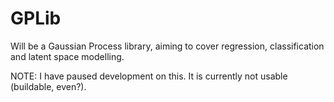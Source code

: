 # GPLib
Will be a Gaussian Process library, aiming to cover regression, classification and latent space modelling.

NOTE: I have paused development on this. It is currently not usable (buildable, even?).
